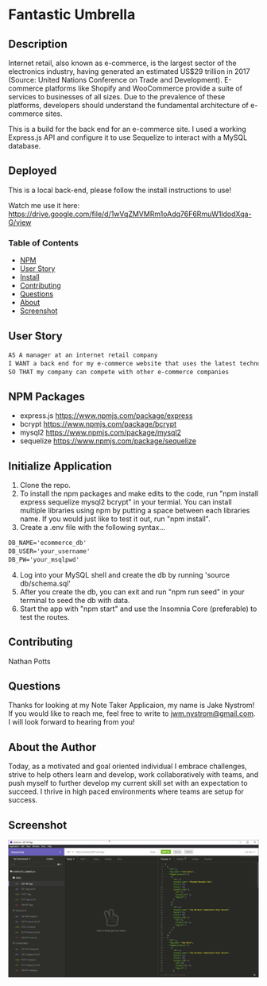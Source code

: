 # Fantastic Umbrella

## Description

Internet retail, also known as e-commerce, is the largest sector of the electronics industry, having generated an estimated US$29 trillion in 2017 (Source: United Nations Conference on Trade and Development). E-commerce platforms like Shopify and WooCommerce provide a suite of services to businesses of all sizes. Due to the prevalence of these platforms, developers should understand the fundamental architecture of e-commerce sites.

This is a build for the back end for an e-commerce site. I used a working Express.js API and configure it to use Sequelize to interact with a MySQL database.

## Deployed

This is a local back-end, please follow the install instructions to use!

Watch me use it here: https://drive.google.com/file/d/1wVqZMVMRm1oAdq76F6RmuW1ldodXqa-G/view

### Table of Contents

- [NPM](#npm)
- [User Story](#user)
- [Install](#initialize)
- [Contributing](#contributing)
- [Questions](#questions)
- [About](#about)
- [Screenshot](#screenshot)

## User Story

```md
AS A manager at an internet retail company
I WANT a back end for my e-commerce website that uses the latest technologies
SO THAT my company can compete with other e-commerce companies
```

## NPM Packages

- express.js https://www.npmjs.com/package/express
- bcrypt https://www.npmjs.com/package/bcrypt
- mysql2 https://www.npmjs.com/package/mysql2
- sequelize https://www.npmjs.com/package/sequelize

## Initialize Application

1. Clone the repo.
2. To install the npm packages and make edits to the code, run "npm install express sequelize mysql2 bcrypt" in your termial. You can install multiple libraries using npm by putting a space between each libraries name. If you would just like to test it out, run "npm install".
3. Create a .env file with the following syntax...

```md
DB_NAME='ecommerce_db'
DB_USER='your_username'
DB_PW='your_msqlpwd'
```

4. Log into your MySQL shell and create the db by running 'source db/schema.sql'
5. After you create the db, you can exit and run "npm run seed" in your terminal to seed the db with data.
6. Start the app with "npm start" and use the Insomnia Core (preferable) to test the routes.

## Contributing

Nathan Potts

## Questions

Thanks for looking at my Note Taker Applicaion, my name is Jake Nystrom! If you would like to reach me, feel free to write to jwm.nystrom@gmail.com. I will look forward to hearing from you!

## About the Author

Today, as a motivated and goal oriented individual I embrace challenges, strive to help others learn and develop, work collaboratively with teams, and push myself to further develop my current skill set with an expectation to succeed. I thrive in high paced environments where teams are setup for success.

## Screenshot

![deployed screenshot](./assets/images/fantastic-umbrella.png)
